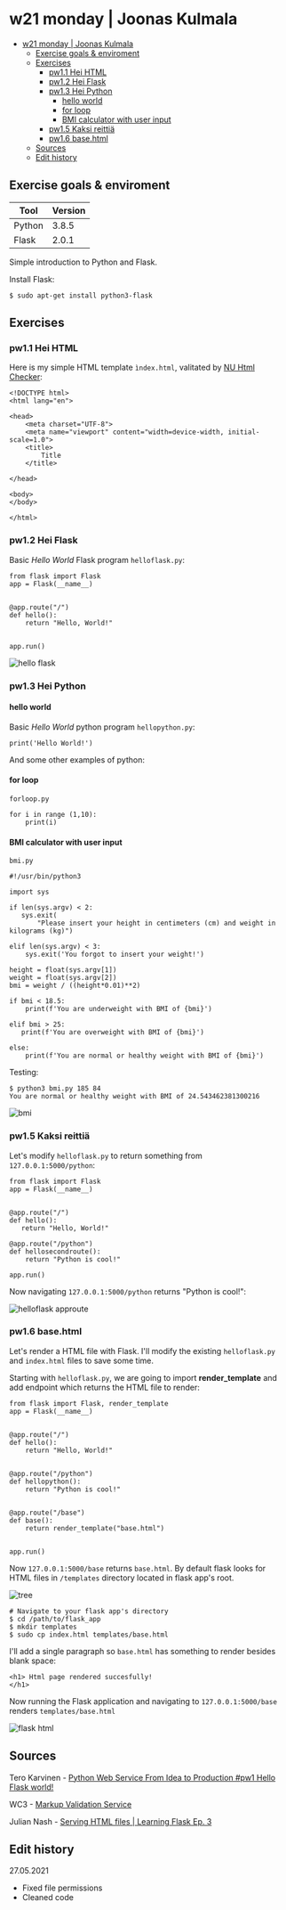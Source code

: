 # w21 monday | Joonas Kulmala

- [w21 monday | Joonas Kulmala](#w21-monday--joonas-kulmala)
  - [Exercise goals & enviroment](#exercise-goals--enviroment)
  - [Exercises](#exercises)
    - [pw1.1 Hei HTML](#pw11-hei-html)
    - [pw1.2 Hei Flask](#pw12-hei-flask)
    - [pw1.3 Hei Python](#pw13-hei-python)
      - [hello world](#hello-world)
      - [for loop](#for-loop)
      - [BMI calculator with user input](#bmi-calculator-with-user-input)
    - [pw1.5 Kaksi reittiä](#pw15-kaksi-reittiä)
    - [pw1.6 base.html](#pw16-basehtml)
  - [Sources](#sources)
  - [Edit history](#edit-history)

## Exercise goals & enviroment

| Tool   | Version |
| ------ | ------- |
| Python | 3.8.5   |
| Flask  | 2.0.1   |

Simple introduction to Python and Flask.

Install Flask:

    $ sudo apt-get install python3-flask

## Exercises

### pw1.1 Hei HTML

Here is my simple HTML template `ìndex.html`, valitated by [NU Html Checker](https://validator.w3.org/nu/#textarea):

    <!DOCTYPE html>
    <html lang="en">

    <head>
        <meta charset="UTF-8">
        <meta name="viewport" content="width=device-width, initial-scale=1.0">
        <title>
            Title
        </title>

    </head>

    <body>
    </body>

    </html>

### pw1.2 Hei Flask

Basic *Hello World* Flask program `helloflask.py`:

    from flask import Flask
    app = Flask(__name__)


    @app.route("/")
    def hello():
        return "Hello, World!"


    app.run()

![hello flask](Resources/helloflask.png )

### pw1.3 Hei Python

#### hello world

Basic *Hello World* python program `hellopython.py`:

    print('Hello World!')

And some other examples of python:

#### for loop

`forloop.py`

    for i in range (1,10):
    	print(i)

#### BMI calculator with user input

`bmi.py`

    #!/usr/bin/python3

    import sys

    if len(sys.argv) < 2:
       sys.exit(
           "Please insert your height in centimeters (cm) and weight in kilograms (kg)")

    elif len(sys.argv) < 3:
        sys.exit('You forgot to insert your weight!')

    height = float(sys.argv[1])
    weight = float(sys.argv[2])
    bmi = weight / ((height*0.01)**2)

    if bmi < 18.5:
        print(f'You are underweight with BMI of {bmi}')

    elif bmi > 25:
       print(f'You are overweight with BMI of {bmi}')

    else:
        print(f'You are normal or healthy weight with BMI of {bmi}')

Testing:

    $ python3 bmi.py 185 84
    You are normal or healthy weight with BMI of 24.543462381300216

![bmi](Resources/bmi.png)

### pw1.5 Kaksi reittiä

Let's modify `helloflask.py` to return something from `127.0.0.1:5000/python`:

    from flask import Flask
    app = Flask(__name__)


    @app.route("/")
    def hello():
       return "Hello, World!"

    @app.route("/python")
    def hellosecondroute():
    	return "Python is cool!"

    app.run()

Now navigating `127.0.0.1:5000/python` returns "Python is cool!":

![helloflask approute](Resources/helloflask_approute.png)

### pw1.6 base.html

Let's render a HTML file with Flask. I'll modify the existing `helloflask.py` and `index.html` files to save some time.

Starting with `helloflask.py`, we are going to import **render_template** and add endpoint which returns the HTML file to render:

    from flask import Flask, render_template
    app = Flask(__name__)


    @app.route("/")
    def hello():
        return "Hello, World!"


    @app.route("/python")
    def hellopython():
        return "Python is cool!"


    @app.route("/base")
    def base():
        return render_template("base.html")


    app.run()

Now `127.0.0.1:5000/base` returns `base.html`. By default flask looks for HTML files in `/templates` directory located in flask app's root.

![tree](Resources/tree.png)

    # Navigate to your flask app's directory
    $ cd /path/to/flask_app
    $ mkdir templates
    $ sudo cp index.html templates/base.html

I'll add a single paragraph so `base.html` has something to render besides blank space:

    <h1> Html page rendered succesfully!
    </h1>

Now running the Flask application and navigating to `127.0.0.1:5000/base` renders `templates/base.html`

![flask html](Resources/helloflask_html.png)

## Sources

Tero Karvinen - [Python Web Service From Idea to Production #pw1 Hello Flask world!](https://terokarvinen.com/2021/python-web-service-from-idea-to-production/#pw1-hello-flask-world)

WC3 - [Markup Validation Service](https://validator.w3.org/#validate_by_input)

Julian Nash - [Serving HTML files | Learning Flask Ep. 3](https://pythonise.com/series/learning-flask/rendering-html-files-with-flask)

## Edit history

27.05.2021
* Fixed file permissions
* Cleaned code
